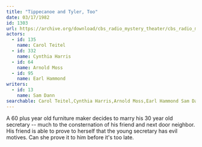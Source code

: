 ```yaml
---
title: "Tippecanoe and Tyler, Too"
date: 03/17/1982
id: 1303
url: https://archive.org/download/cbs_radio_mystery_theater/cbs_radio_mystery_theater-1301-1350.zip/cbs_radio_mystery_theater-1301-1350%2Fcbsrmt_1303_tippecanoe_and_tyler_too.mp3
actors:  
  - id: 135
    name: Carol Teitel  
  - id: 332
    name: Cynthia Harris  
  - id: 64
    name: Arnold Moss  
  - id: 95
    name: Earl Hammond
writers:  
  - id: 13
    name: Sam Dann
searchable: Carol Teitel,Cynthia Harris,Arnold Moss,Earl Hammond Sam Dann
---
```

A 60 plus year old furniture maker decides to marry his 30 year old secretary -- much to the consternation of his friend and next door neighbor. His friend is able to prove to herself that the young secretary has evil motives. Can she prove it to him before it's too late.